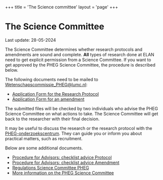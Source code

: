 +++
title = 'The Science committee'
layout = 'page'
+++

# The Science Committee

Last update: 28-05-2024

The Science Committee determines whether research protocols and amendments are sound and complete. **All** types of research done at ELAN need to get explicit permission from a Science Committee. If you want to get approved by the PHEG Science Committee, the procedure is described below.

The following documents need to be mailed to Wetenschapscommissie_PHEG@lumc.nl:

- [Application Form for the Research Protocol](https://www.lumc.nl/siteassets/over-het-lumc/afdelingen/pheg/bestanden/aanmeldformulier-protocol-wetenschapscommissie-pheg-versie-13-11-2023.pdf)
- [Application Form for an amendment](https://www.lumc.nl/siteassets/over-het-lumc/afdelingen/pheg/bestanden/aanmeldformulieramendementwetenschapscommissie.pdf)

The submitted files will be checked by two individuals who advise the PHEG Science Committee on what actions to take. The Science Committee will get back to the researcher with their final decision.

It may be useful to discuss the research or the research protocol with the [PHEG-onderzoekscentrum](https://www.lumc.nl/afdelingen/public-health-en-eerstelijnsgeneeskunde/onderzoekscentrum/). They can guide you or inform you about practical matters, such as recruitment.

Below are some additional documents.
- [Procedure for Advisors: checklist advice Protocol](https://www.lumc.nl/siteassets/over-het-lumc/afdelingen/pheg/bestanden/checklistadviesprotocolwetenschapscommissiepheg.pdf)
- [Procedure for Advisors: checklist advice Amendment](https://www.lumc.nl/siteassets/over-het-lumc/afdelingen/pheg/bestanden/checklistadviesamendementwetenschapscommissiepheg.pdf)
- [Regulations Science Committee PHEG](https://www.lumc.nl/siteassets/over-het-lumc/afdelingen/pheg/bestanden/regelementwetenschapscommissiepheg.pdf)
- [More information on the PHEG Science Committee](https://www.lumc.nl/afdelingen/public-health-en-eerstelijnsgeneeskunde/pheg-wetenschapscommissie/)